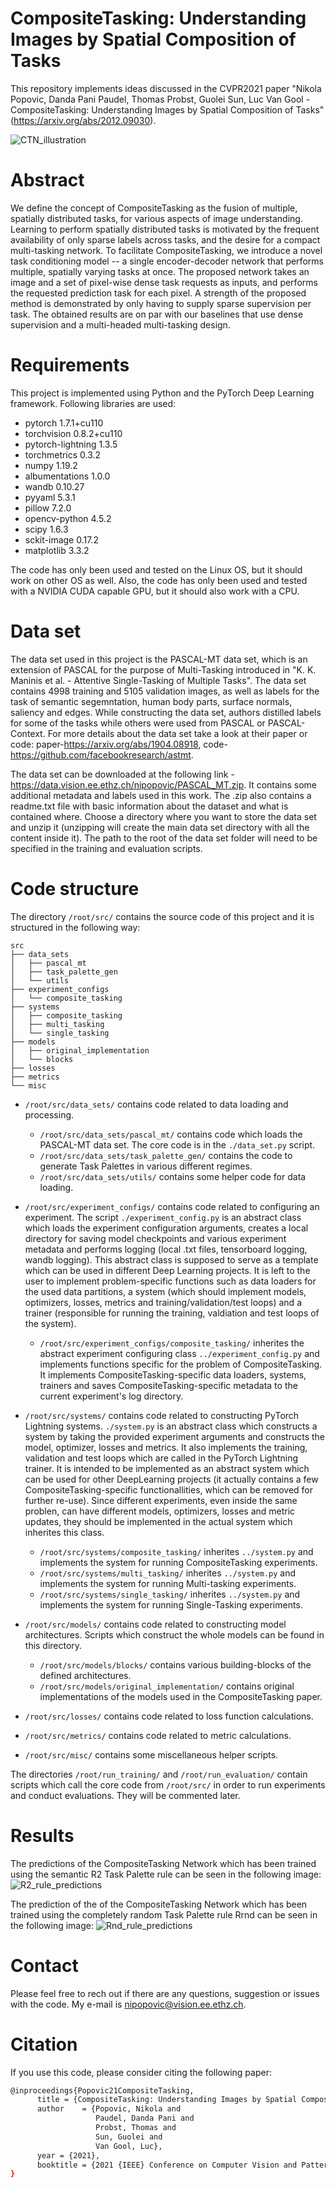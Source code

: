 # CompositeTasking: Understanding Images by Spatial Composition of Tasks

This repository implements ideas discussed in the CVPR2021 paper "Nikola Popovic, Danda Pani Paudel, Thomas Probst, Guolei Sun, Luc Van Gool - CompositeTasking: Understanding Images by Spatial Composition of Tasks" (https://arxiv.org/abs/2012.09030).

![CTN_illustration](https://github.com/nikola3794/composite-tasking/blob/main/images/composit_net_smaller.png)

# Abstract
We define the concept of CompositeTasking as the fusion of multiple, spatially distributed tasks, for various aspects of image understanding. 
Learning to perform spatially distributed tasks is motivated by the frequent availability of only sparse labels across tasks, and the desire for a compact multi-tasking network.
To facilitate CompositeTasking, we introduce a novel task conditioning model -- a single encoder-decoder network that performs multiple, spatially varying tasks at once.
The proposed network takes an image and a set of pixel-wise dense task requests as inputs, and performs the requested prediction task for each pixel. 
A strength of the proposed method is demonstrated by only having to supply sparse supervision per task.
The obtained results are on par with our baselines that use dense supervision and a multi-headed multi-tasking design.

# Requirements
This project is implemented using Python and the PyTorch Deep Learning framework. Following libraries are used:

* pytorch 1.7.1+cu110
* torchvision 0.8.2+cu110
* pytorch-lightning 1.3.5
* torchmetrics 0.3.2
* numpy 1.19.2
* albumentations 1.0.0
* wandb 0.10.27
* pyyaml 5.3.1
* pillow 7.2.0
* opencv-python 4.5.2
* scipy 1.6.3
* sckit-image 0.17.2
* matplotlib 3.3.2

The code has only been used and tested on the Linux OS, but it should work on other OS as well.
Also, the code has only been used and tested with a NVIDIA CUDA capable GPU, but it should also work with a CPU.

# Data set
The data set used in this project is the PASCAL-MT data set, which is an extension of PASCAL for the purpose of Multi-Tasking introduced in "K. K. Maninis et al. - Attentive Single-Tasking of Multiple Tasks". 
The data set contains 4998 training and 5105 validation images, as well as labels for the task of semantic segemntation, human body parts, surface normals, saliency and edges.
While constructing the data set, authors distilled labels for some of the tasks while others were used from PASCAL or PASCAL-Context.
For more details about the data set take a look at their paper or code: paper-https://arxiv.org/abs/1904.08918, code-https://github.com/facebookresearch/astmt.

The data set can be downloaded at the following link - https://data.vision.ee.ethz.ch/nipopovic/PASCAL_MT.zip. It contains some additional metadata and labels used in this work. The .zip also contains a readme.txt file with basic information about the dataset and what is contained where. Choose a directory where you want to store the data set and unzip it (unzipping will create the main data set directory with all the content inside it). The path to the root of the data set folder will need to be specified in the training and evaluation scripts.

# Code structure
The directory `/root/src/` contains the source code of this project and it is structured in the following way:
```
src
├── data_sets
│   ├── pascal_mt
│   ├── task_palette_gen
│   └── utils
├── experiment_configs
│   └── composite_tasking
├── systems
│   ├── composite_tasking
│   ├── multi_tasking
│   └── single_tasking
├── models
│   ├── original_implementation
│   └── blocks
├── losses
├── metrics
└── misc
```

* `/root/src/data_sets/` contains code related to data loading and processing.
    * `/root/src/data_sets/pascal_mt/` contains code which loads the PASCAL-MT data set. The core code is in the `./data_set.py` script.
    * `/root/src/data_sets/task_palette_gen/` contains the code to generate Task Palettes in various different regimes.
    * `/root/src/data_sets/utils/` contains some helper code for data loading.

* `/root/src/experiment_configs/` contains code related to configuring an experiment. The script `./experiment_config.py` is an abstract class which loads the experiment configuration arguments, creates a local directory for saving model checkpoints and various experiment metadata and performs logging (local .txt files, tensorboard logging, wandb logging). This abstract class is supposed to serve as a template which can be used in different Deep Learning projects. It is left to the user to implement problem-specific functions such as data loaders for the used data partitions, a system (which should implement models, optimizers, losses, metrics and training/validation/test loops) and a trainer (responsible for running the training, valdiation and test loops of the system).
    * `/root/src/experiment_configs/composite_tasking/` inherites the abstract experiment configuring class `../experiment_config.py` and implements functions specific for the problem of CompositeTasking. It implements CompositeTasking-specific data loaders, systems, trainers and saves CompositeTasking-specific metadata to the current experiment's log directory.

* `/root/src/systems/` contains code related to constructing PyTorch Lightning systems. `./system.py` is an abstract class which constructs a system by taking the provided experiment arguments and constructs the model, optimizer, losses and metrics. It also implements the training, validation and test loops which are called in the PyTorch Lightning trainer. It is intended to be implemented as an abstract system which can be used for other DeepLearning projects (it actually contains a few CompositeTasking-specific functionallities, which can be removed for further re-use). Since different experiments, even inside the same problen, can have different models, optimizers, losses and metric updates, they should be implemented in the actual system which inherites this class.
    * `/root/src/systems/composite_tasking/` inherites `../system.py` and implements the system for running CompositeTasking experiments.
    * `/root/src/systems/multi_tasking/` inherites `../system.py` and implements the system for running Multi-tasking experiments.
    * `/root/src/systems/single_tasking/` inherites `../system.py` and implements the system for running Single-Tasking experiments.

* `/root/src/models/` contains code related to constructing model architectures. Scripts which construct the whole models can be found in this directory.
    * `/root/src/models/blocks/` contains various building-blocks of the defined architectures.
    * `/root/src/models/original_implementation/` contains original implementations of the models used in the CompositeTasking paper.

* `/root/src/losses/` contains code related to loss function calculations.

* `/root/src/metrics/` contains code related to metric calculations.

* `/root/src/misc/` contains some miscellaneous helper scripts.

The directories `/root/run_training/` and `/root/run_evaluation/` contain scripts which call the core code from `/root/src/` in order to run experiments and conduct evaluations. They will be commented later.

# Results
The predictions of the CompositeTasking Network which has been trained using the semantic R2 Task Palette rule can be seen in the following image:
![R2_rule_predictions](https://github.com/nikola3794/composite-tasking/blob/main/images/semantic_rule_pred.PNG)

The prediction of the of the CompositeTasking Network which has been trained using the completely random Task Palette rule  Rrnd can be seen in the following image:
![Rnd_rule_predictions](https://github.com/nikola3794/composite-tasking/blob/main/images/random_rule_pred.png)

# Contact
Please feel free to rech out if there are any questions, suggestion or issues with the code. My e-mail is nipopovic@vision.ee.ethz.ch.

# Citation
If you use this code, please consider citing the following paper:
```bash
@inproceedings{Popovic21CompositeTasking,
      title = {CompositeTasking: Understanding Images by Spatial Composition of Tasks},
      author    = {Popovic, Nikola and
                   Paudel, ‪Danda Pani and
                   Probst, Thomas and
                   Sun, Guolei and
                   Van Gool, Luc},
      year = {2021},
      booktitle = {2021 {IEEE} Conference on Computer Vision and Pattern Recognition, {CVPR} 2021}
}
```

